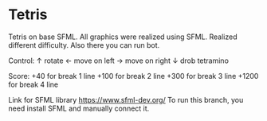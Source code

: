 # Tetris
Tetris on base SFML. All graphics were realized using SFML.
Realized different difficulty. Also there you can run bot.

Control:
↑ rotate
← move on left
→ move on right
↓ drob tetramino

Score:
+40 for break 1 line
+100 for break 2 line
+300 for break 3 line
+1200 for break 4 line

Link for SFML library https://www.sfml-dev.org/
To run this branch, you need install SFML and manually connect it.
